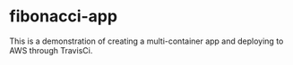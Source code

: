 # fibonacci-app
This is a demonstration of creating a multi-container app and deploying to AWS through TravisCi.
